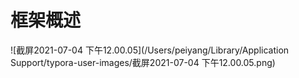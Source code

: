# 框架概述

![截屏2021-07-04 下午12.00.05](/Users/peiyang/Library/Application Support/typora-user-images/截屏2021-07-04 下午12.00.05.png)

